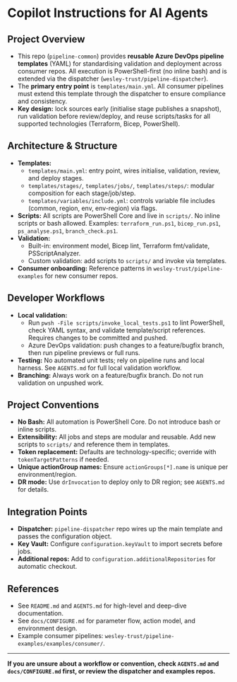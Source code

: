 # Copilot Instructions for AI Agents

## Project Overview
- This repo (`pipeline-common`) provides **reusable Azure DevOps pipeline templates** (YAML) for standardising validation and deployment across consumer repos. All execution is PowerShell-first (no inline bash) and is extended via the dispatcher (`wesley-trust/pipeline-dispatcher`).
- The **primary entry point** is `templates/main.yml`. All consumer pipelines must extend this template through the dispatcher to ensure compliance and consistency.
- **Key design:** lock sources early (initialise stage publishes a snapshot), run validation before review/deploy, and reuse scripts/tasks for all supported technologies (Terraform, Bicep, PowerShell).

## Architecture & Structure
- **Templates:**
  - `templates/main.yml`: entry point, wires initialise, validation, review, and deploy stages.
  - `templates/stages/`, `templates/jobs/`, `templates/steps/`: modular composition for each stage/job/step.
  - `templates/variables/include.yml`: controls variable file includes (common, region, env, env-region) via flags.
- **Scripts:** All scripts are PowerShell Core and live in `scripts/`. No inline scripts or bash allowed. Examples: `terraform_run.ps1`, `bicep_run.ps1`, `ps_analyse.ps1`, `branch_check.ps1`.
- **Validation:**
  - Built-in: environment model, Bicep lint, Terraform fmt/validate, PSScriptAnalyzer.
  - Custom validation: add scripts to `scripts/` and invoke via templates.
- **Consumer onboarding:** Reference patterns in `wesley-trust/pipeline-examples` for new consumer repos.

## Developer Workflows
- **Local validation:**
  - Run `pwsh -File scripts/invoke_local_tests.ps1` to lint PowerShell, check YAML syntax, and validate template/script references. Requires changes to be committed and pushed.
  - Azure DevOps validation: push changes to a feature/bugfix branch, then run pipeline previews or full runs.
- **Testing:** No automated unit tests; rely on pipeline runs and local harness. See `AGENTS.md` for full local validation workflow.
- **Branching:** Always work on a feature/bugfix branch. Do not run validation on unpushed work.

## Project Conventions
- **No Bash:** All automation is PowerShell Core. Do not introduce bash or inline scripts.
- **Extensibility:** All jobs and steps are modular and reusable. Add new scripts to `scripts/` and reference them in templates.
- **Token replacement:** Defaults are technology-specific; override with `tokenTargetPatterns` if needed.
- **Unique actionGroup names:** Ensure `actionGroups[*].name` is unique per environment/region.
- **DR mode:** Use `drInvocation` to deploy only to DR region; see `AGENTS.md` for details.

## Integration Points
- **Dispatcher:** `pipeline-dispatcher` repo wires up the main template and passes the configuration object.
- **Key Vault:** Configure `configuration.keyVault` to import secrets before jobs.
- **Additional repos:** Add to `configuration.additionalRepositories` for automatic checkout.

## References
- See `README.md` and `AGENTS.md` for high-level and deep-dive documentation.
- See `docs/CONFIGURE.md` for parameter flow, action model, and environment design.
- Example consumer pipelines: `wesley-trust/pipeline-examples/examples/consumer/`.

---

**If you are unsure about a workflow or convention, check `AGENTS.md` and `docs/CONFIGURE.md` first, or review the dispatcher and examples repos.**
